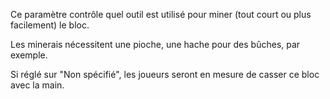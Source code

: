 Ce paramètre contrôle quel outil est utilisé pour miner (tout court ou plus facilement) le bloc.

Les minerais nécessitent une pioche, une hache pour des bûches, par exemple.

Si réglé sur "Non spécifié", les joueurs seront en mesure de casser ce bloc avec la main.

